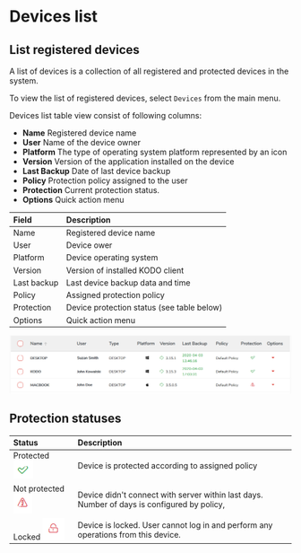 # Devices list

## List registered devices <a id="list-registered-devices"></a>

A list of devices is a collection of all registered and protected devices in the system.

To view the list of registered devices, select `Devices` from the main menu.

Devices list table view consist of following columns:

* **Name** Registered device name
* **User** Name of the device owner
* **Platform** The type of operating system platform represented by an icon
* **Version** Version of the application installed on the device
* **Last Backup** Date of last device backup
* **Policy** Protection policy assigned to the user
* **Protection** Current protection status.
* **Options** Quick action menu

| **Field** | **Description** |
| :--- | :--- |
| Name | Registered device name |
| User | Device ower |
| Platform | Device operating system |
| Version | Version of installed KODO client |
| Last backup | Last device backup data and time |
| Policy | Assigned protection policy |
| Protection | Device protection status \(see table below\) |
| Options | Quick action menu |

![](../../.gitbook/assets/deviceslist.png)

## Protection statuses <a id="device-statuses"></a>

| **Status** | **Description** |
| :--- | :--- |
| Protected ![](../../.gitbook/assets/protected.png) | Device is protected according to assigned policy |
| Not protected ![](../../.gitbook/assets/unprotected.png) | Device didn't connect with server within last days. Number of days is configured by policy, |
| Locked ![](../../.gitbook/assets/locked.png) | Device is locked. User cannot log in and perform any operations from this device. |

